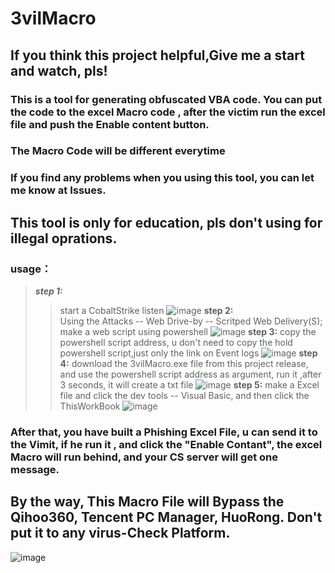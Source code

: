 # 3vilMacro

## If you think this project helpful,Give me a start and watch, pls!

### This is a tool for generating obfuscated VBA code. You can put the code to the excel Macro code , after the victim run the excel file and push the Enable content button.
### The Macro Code will be different everytime
### If you find any problems when you using this tool, you can let me know at Issues.
## This tool is only for education, pls don't using for illegal oprations.

### usage：
  >***step 1:***</br>
   >>start a CobaltStrike listen
   >>![image](https://github.com/PDWR/3vilMacro/blob/main/images/1.png)
  >**step 2:**  
   >>Using the Attacks -- Web Drive-by -- Scritped Web Delivery(S); make a web script using powershell
   >>![image](https://github.com/PDWR/3vilMacro/blob/main/images/2.png)
  >**step 3:** 
   >>copy the powershell script address, u don't need to copy the hold powershell script,just only the link on Event logs
   >>![image](https://github.com/PDWR/3vilMacro/blob/main/images/3.png)
  >**step 4:** 
   >>download the 3vilMacro.exe file from this project release, and use the powershell script address as argument, run it ,after 3 seconds, it will create a txt file
   >>![image](https://github.com/PDWR/3vilMacro/blob/main/images/20210521_154402.gif)
  >**step 5:** 
   >>make a Excel file and click the dev tools -- Visual Basic, and then click the ThisWorkBook
   >>![image](https://github.com/PDWR/3vilMacro/blob/main/images/20210521_164627.gif)
   
  ### After that, you have built a Phishing Excel File, u can send it to the Vimit, if he run it , and click the "Enable Contant", the excel Macro will run behind, and your CS server will get one message. 
  ## By the way, This Macro File will Bypass the Qihoo360, Tencent PC Manager, HuoRong. Don't put it to any virus-Check Platform.
  ![image](https://github.com/PDWR/3vilMacro/blob/main/images/20210521_172322.gif)
  
